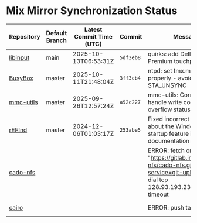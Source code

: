 # Mix Mirror Synchronization Status

| Repository | Default Branch | Latest Commit Time (UTC) | Commit | Message | Last Synced |
|---|---|---|---|---|---|
| [libinput](git@github.com:mix-mirror/libinput.git) | main | 2025-10-13T06:53:31Z | `5df3eb8` | quirks: add Dell 14 Premium touchpad quirks | 2025-10-13T19:40:10Z |
| [BusyBox](git@github.com:mix-mirror/busybox.git) | master | 2025-10-11T21:48:04Z | `3ff3cb4` | ntpd: set tmx.maxerror properly - avoid STA_UNSYNC | 2025-10-13T19:40:16Z |
| [mmc-utils](git@github.com:mix-mirror/mmc-utils.git) | master | 2025-09-26T12:57:24Z | `a92c227` | mmc-utils: Correctly handle write counter overflow status | 2025-10-13T19:40:04Z |
| [rEFInd](git@github.com:mix-mirror/rEFInd.git) | master | 2024-12-06T01:03:17Z | `253abe5` | Fixed incorrect terminology about the Windows fast startup feature in documentation | 2025-10-13T19:40:30Z |
| [cado-nfs](git@github.com:mix-mirror/cado-nfs.git) |  |  |  | ERROR: fetch origin: Get "https://gitlab.inria.fr/cado-nfs/cado-nfs.git/info/refs?service=git-upload-pack": dial tcp 128.93.193.23:443: i/o timeout | 2025-10-13T19:40:34Z |
| [cairo](git@github.com:mix-mirror/cairo.git) |  |  |  | ERROR: push target: EOF | 2025-10-13T19:48:36Z |
